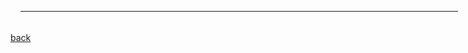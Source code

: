<div>
 <table style="text-align: left; height: 20px; width: 700px; margin-left: 16px;" border="0" cellpadding="0"
          cellspacing="2">
 <tbody> 
 <tr> 
 <td style="text-align: justify; width: 300px;">
 <font size="4.5"><br /> 
     <b>2022</b><br /> 
 <br /> 
 </font> 
</td> 
 </tr> 
   <tr> 
 <td style="vertical-align: top; width: 300px;"><img style="width: 300px;"
 src="./assets/img/DCRN.png" /> </td> 
 <td style="vertical-align: top; width: 400px;"> 
 <div 
 style="text-align: justify; margin-left: 5px; line-height: 160%;  width: 400px;"> 
  <font size="3"> 
      Yue Liu, Wenxuan Tu, Sihang Zhou, Xinwang Liu, Linxuan Song, Xihong Yang, and En Zhu: <i>Deep Graph Clustering via Dual Correlation Reduction</i>. <font color="#2818200">AAAI 2022</font>. 
     [<a href="https://arxiv.org/pdf/2112.14772">paper</a>|<a href="https://github.com/yueliu1999/DCRN" >code</a>] 
 <br /> 
  </font>
 </div> 
<b> <br /></b>
 <div style="text-align: justify; margin-left: 5px;  width: 400px;"> 
 <font size="2.7"> 
 <p>We propose a self-supervised deep graph clustering method termed DCRN to address the representation collapse issue by reducing information correlation in a dual manner. Specifically, the cross-view sample correlation matrix and cross-view feature correlation matrix are forced to approximate two identity matrices, thus improving the discriminative capability of the resulting features.
</p> 
 </font>
 </div> 
 <br /> 
 </td> 
 </tr> 
        <tr> 
 <td style="vertical-align: top; width: 300px;"><img style="width: 300px;"
 src="./assets/img/tu_ITR.png" /> </td> 
 <td style="vertical-align: top; width: 400px;"> 
 <div 
 style="text-align: justify; margin-left: 5px; line-height: 160%;  width: 400px;"> 
  <font size="3"> 
      Wenxuan Tu, Sihang Zhou, Xinwang Liu, Yue Liu, Zhiping Cai, En Zhu, Changwang Zhang, and Jieren Cheng: <i>Initializing Then Refining: A Simple Graph Attribute Imputation Network</i>. <font color="#2818200">IJCAI 2022</font>. 
     [paper|code] 
 <br /> 
  </font>
 </div> 
<b> <br /></b>
 <div style="text-align: justify; margin-left: 5px;  width: 400px;"> 
 <font size="2.7"> 
 <p> We propose a graph-oriented imputation framework called initializing then refining (ITR), where we first employ the structure information for initial imputation, and then leverage observed attribute and structure information to adaptively refine the imputed latent variables.
</p> 
 </font>
 </div> 
 <br /> 
 </td> 
 </tr> 
</tbody> 
</table>
</div>



























[back](./)


